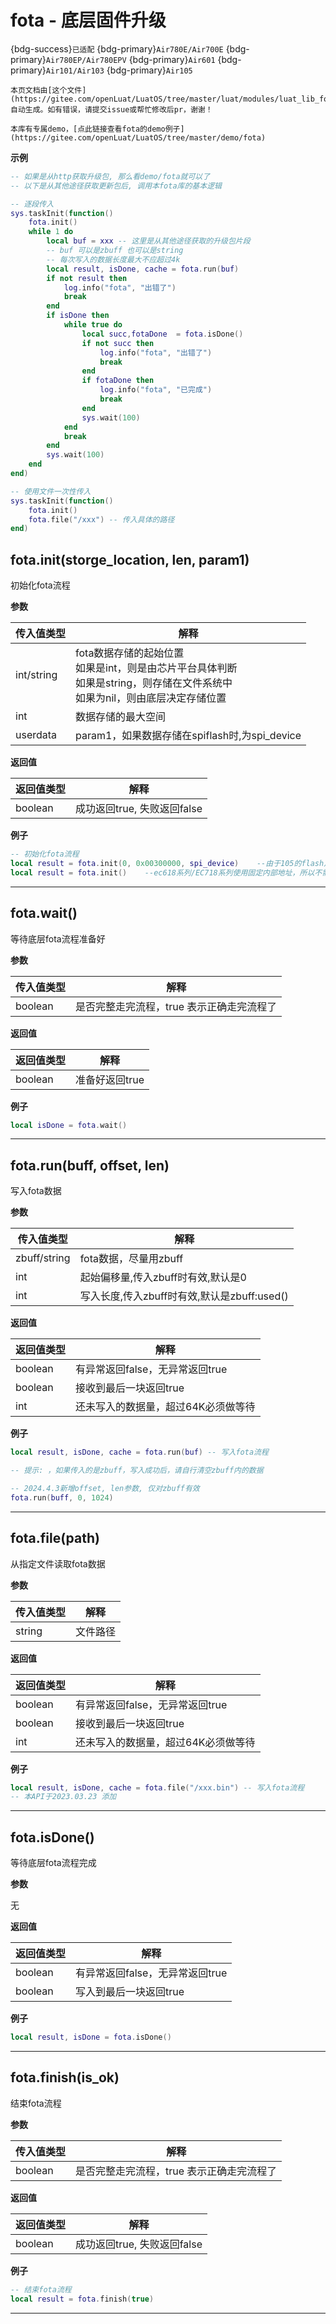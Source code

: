 # fota - 底层固件升级

{bdg-success}`已适配` {bdg-primary}`Air780E/Air700E` {bdg-primary}`Air780EP/Air780EPV` {bdg-primary}`Air601` {bdg-primary}`Air101/Air103` {bdg-primary}`Air105`

```{note}
本页文档由[这个文件](https://gitee.com/openLuat/LuatOS/tree/master/luat/modules/luat_lib_fota.c)自动生成。如有错误，请提交issue或帮忙修改后pr，谢谢！
```

```{tip}
本库有专属demo，[点此链接查看fota的demo例子](https://gitee.com/openLuat/LuatOS/tree/master/demo/fota)
```

**示例**

```lua
-- 如果是从http获取升级包, 那么看demo/fota就可以了
-- 以下是从其他途径获取更新包后, 调用本fota库的基本逻辑

-- 逐段传入
sys.taskInit(function()
    fota.init()
    while 1 do
        local buf = xxx -- 这里是从其他途径获取的升级包片段
        -- buf 可以是zbuff 也可以是string
        -- 每次写入的数据长度最大不应超过4k
        local result, isDone, cache = fota.run(buf) 
        if not result then
            log.info("fota", "出错了")
            break
        end
        if isDone then
            while true do
                local succ,fotaDone  = fota.isDone()
                if not succ then
                    log.info("fota", "出错了")
                    break
                end
                if fotaDone then
                    log.info("fota", "已完成")
                    break
                end
                sys.wait(100)
            end
            break
        end
        sys.wait(100)
    end
end)

-- 使用文件一次性传入
sys.taskInit(function()
    fota.init()
    fota.file("/xxx") -- 传入具体的路径
end)

```

## fota.init(storge_location, len, param1)



初始化fota流程

**参数**

|传入值类型|解释|
|-|-|
|int/string|fota数据存储的起始位置<br>如果是int，则是由芯片平台具体判断<br>如果是string，则存储在文件系统中<br>如果为nil，则由底层决定存储位置|
|int|数据存储的最大空间|
|userdata|param1，如果数据存储在spiflash时,为spi_device|

**返回值**

|返回值类型|解释|
|-|-|
|boolean|成功返回true, 失败返回false|

**例子**

```lua
-- 初始化fota流程
local result = fota.init(0, 0x00300000, spi_device)    --由于105的flash从0x01000000开始，所以0就是外部spiflash
local result = fota.init()    --ec618系列/EC718系列使用固定内部地址，所以不需要参数了

```

---

## fota.wait()



等待底层fota流程准备好

**参数**

|传入值类型|解释|
|-|-|
|boolean|是否完整走完流程，true 表示正确走完流程了|

**返回值**

|返回值类型|解释|
|-|-|
|boolean|准备好返回true|

**例子**

```lua
local isDone = fota.wait()

```

---

## fota.run(buff, offset, len)



写入fota数据

**参数**

|传入值类型|解释|
|-|-|
|zbuff/string|fota数据，尽量用zbuff|
|int|起始偏移量,传入zbuff时有效,默认是0|
|int|写入长度,传入zbuff时有效,默认是zbuff:used()|

**返回值**

|返回值类型|解释|
|-|-|
|boolean|有异常返回false，无异常返回true|
|boolean|接收到最后一块返回true|
|int|还未写入的数据量，超过64K必须做等待|

**例子**

```lua
local result, isDone, cache = fota.run(buf) -- 写入fota流程

-- 提示: ，如果传入的是zbuff，写入成功后，请自行清空zbuff内的数据

-- 2024.4.3新增offset, len参数, 仅对zbuff有效
fota.run(buff, 0, 1024)

```

---

## fota.file(path)



从指定文件读取fota数据

**参数**

|传入值类型|解释|
|-|-|
|string|文件路径|

**返回值**

|返回值类型|解释|
|-|-|
|boolean|有异常返回false，无异常返回true|
|boolean|接收到最后一块返回true|
|int|还未写入的数据量，超过64K必须做等待|

**例子**

```lua
local result, isDone, cache = fota.file("/xxx.bin") -- 写入fota流程
-- 本API于2023.03.23 添加

```

---

## fota.isDone()



等待底层fota流程完成

**参数**

无

**返回值**

|返回值类型|解释|
|-|-|
|boolean|有异常返回false，无异常返回true|
|boolean|写入到最后一块返回true|

**例子**

```lua
local result, isDone = fota.isDone()

```

---

## fota.finish(is_ok)



结束fota流程

**参数**

|传入值类型|解释|
|-|-|
|boolean|是否完整走完流程，true 表示正确走完流程了|

**返回值**

|返回值类型|解释|
|-|-|
|boolean|成功返回true, 失败返回false|

**例子**

```lua
-- 结束fota流程
local result = fota.finish(true)

```

---

